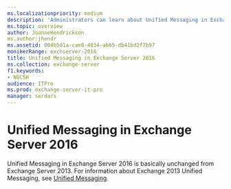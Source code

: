 ```yaml
---
ms.localizationpriority: medium
description: 'Administrators can learn about Unified Messaging in Exchange Server 2016.'
ms.topic: overview
author: JoanneHendrickson
ms.author:jhendr
ms.assetid: 004b5d1a-cae8-4034-ab65-db41bd2f7b97
monikerRange: exchserver-2016
title: Unified Messaging in Exchange Server 2016
ms.collection: exchange-server
f1.keywords:
- NOCSH
audience: ITPro
ms.prod: exchange-server-it-pro
manager: serdars
---
```


# Unified Messaging in Exchange Server 2016

Unified Messaging in Exchange Server 2016 is basically unchanged from Exchange Server 2013. For information about Exchange 2013 Unified Messaging, see [Unified Messaging](../../ExchangeServer2013/unified-messaging-exchange-2013-help.md).